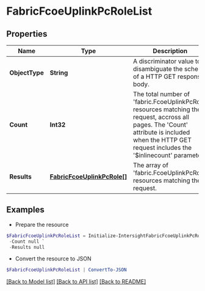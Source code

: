 # FabricFcoeUplinkPcRoleList
## Properties

Name | Type | Description | Notes
------------ | ------------- | ------------- | -------------
**ObjectType** | **String** | A discriminator value to disambiguate the schema of a HTTP GET response body. | 
**Count** | **Int32** | The total number of &#39;fabric.FcoeUplinkPcRole&#39; resources matching the request, accross all pages. The &#39;Count&#39; attribute is included when the HTTP GET request includes the &#39;$inlinecount&#39; parameter. | [optional] 
**Results** | [**FabricFcoeUplinkPcRole[]**](FabricFcoeUplinkPcRole.md) | The array of &#39;fabric.FcoeUplinkPcRole&#39; resources matching the request. | [optional] 

## Examples

- Prepare the resource
```powershell
$FabricFcoeUplinkPcRoleList = Initialize-IntersightFabricFcoeUplinkPcRoleList  -ObjectType null `
 -Count null `
 -Results null
```

- Convert the resource to JSON
```powershell
$FabricFcoeUplinkPcRoleList | ConvertTo-JSON
```

[[Back to Model list]](../README.md#documentation-for-models) [[Back to API list]](../README.md#documentation-for-api-endpoints) [[Back to README]](../README.md)

